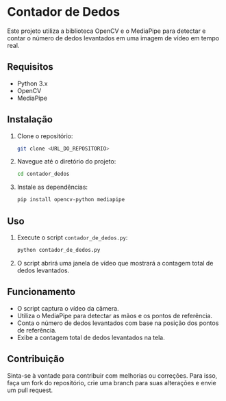 # Contador de Dedos

Este projeto utiliza a biblioteca OpenCV e o MediaPipe para detectar e contar o número de dedos levantados em uma imagem de vídeo em tempo real.

## Requisitos

- Python 3.x
- OpenCV
- MediaPipe

## Instalação

1. Clone o repositório:
    ```sh
    git clone <URL_DO_REPOSITORIO>
    ```
2. Navegue até o diretório do projeto:
    ```sh
    cd contador_dedos
    ```
3. Instale as dependências:
    ```sh
    pip install opencv-python mediapipe
    ```

## Uso

1. Execute o script `contador_de_dedos.py`:
    ```sh
    python contador_de_dedos.py
    ```
2. O script abrirá uma janela de vídeo que mostrará a contagem total de dedos levantados.

## Funcionamento

- O script captura o vídeo da câmera.
- Utiliza o MediaPipe para detectar as mãos e os pontos de referência.
- Conta o número de dedos levantados com base na posição dos pontos de referência.
- Exibe a contagem total de dedos levantados na tela.

## Contribuição

Sinta-se à vontade para contribuir com melhorias ou correções. Para isso, faça um fork do repositório, crie uma branch para suas alterações e envie um pull request.

